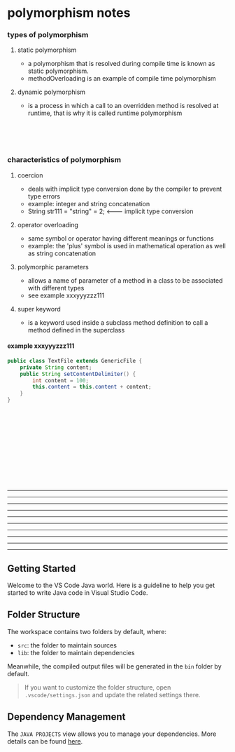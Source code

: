 # polymorphism notes

### types of polymorphism

1. static polymorphism
    - a polymorphism that is resolved during compile time is known as static polymorphism.
    - methodOverloading is an example of compile time polymorphism

1. dynamic polymorphism
    - is a process in which a call to an overridden method is resolved at runtime, that is why it is called runtime polymorphism


<br> <br> <br>

### characteristics of polymorphism

1. coercion
    - deals with implicit type conversion done by the compiler to prevent type errors
    - example: integer and string concatenation
    - String str111 = "string" = 2; <--- implicit type conversion

1. operator overloading
    - same symbol or operator having different meanings or functions
    - example: the 'plus' symbol is used in mathematical operation as well as string concatenation

1. polymorphic parameters
    - allows a name of parameter of a method in a class to be associated with different types
    - see example xxxyyyzzz111

1. super keyword
    - is a keyword used inside a subclass method definition to call a method defined in the superclass


#### example xxxyyyzzz111
```java
public class TextFile extends GenericFile {
    private String content;
    public String setContentDelimiter() {
        int content = 100;
        this.content = this.content + content;
    }
}
```


<br>
<br>
<br>
<br>
<br>
<br>
<br>
<br>
<br>
<br>

---
---
---
---
---
---
---
---
---
---

## Getting Started

Welcome to the VS Code Java world. Here is a guideline to help you get started to write Java code in Visual Studio Code.

## Folder Structure

The workspace contains two folders by default, where:

- `src`: the folder to maintain sources
- `lib`: the folder to maintain dependencies

Meanwhile, the compiled output files will be generated in the `bin` folder by default.

> If you want to customize the folder structure, open `.vscode/settings.json` and update the related settings there.

## Dependency Management

The `JAVA PROJECTS` view allows you to manage your dependencies. More details can be found [here](https://github.com/microsoft/vscode-java-dependency#manage-dependencies).
